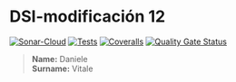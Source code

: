 # DSI-modificación 12
[![Sonar-Cloud](https://github.com/DanyVitale/modi13/actions/workflows/sonarcloud.yml/badge.svg)](https://github.com/DanyVitale/modi13/actions/workflows/sonarcloud.yml)
[![Tests](https://github.com/DanyVitale/modi13/actions/workflows/tests.yml/badge.svg)](https://github.com/DanyVitale/modi13/actions/workflows/tests.yml)
[![Coveralls](https://github.com/DanyVitale/modi12/actions/workflows/coveralls.yml/badge.svg)](https://github.com/DanyVitale/modi13/actions/workflows/coveralls.yml)
[![Quality Gate Status](https://sonarcloud.io/api/project_badges/measure?project=DanyVitale_modi10&metric=alert_status)](https://sonarcloud.io/summary/new_code?id=DanyVitale_modi10)

> **Name:** Daniele  
> **Surname:** Vitale
